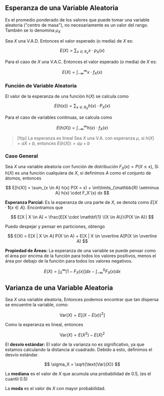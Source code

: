 ## Esperanza de una Variable Aleatoria

Es el promedio ponderado de los valores que puede tomar una variable aleatoria ("centro de masa"), no necesariamente es un valor del rango. También se lo denomina $\mu_X$

Sea $X$ una V.A.D. Entonces el valor esperado (o media) de $X$ es:

$$
E(X) =\sum_{x \in R_x} x \cdot p_X(x)
$$

Para el caso de $X$ una V.A.C. Entonces el valor esperado (o media) de $X$ es:

$$
E(X) = \int_{-\infty}^{\infty} x \cdot f_X(x)
$$

### Función de Variable Aleatoria

El valor de la esperanza de una función $h(X)$ se calcula como

$$
E(h(x)) = \sum_{x \in R_X} h(x) \cdot P_X(x)
$$

Para el caso de variables continuas, se calcula como

$$
E(h(X)) = \int_{-\infty}^{\infty} h(x) \cdot f_X(x)
$$

> [!tip] La esperanza es lineal
> Sea $X$ una V.A. con esperanza $\mu$, si $h(X) = aX + b$, entonces $E(h(X)) = a\mu + b$

### Caso General

Sea $X$ una variable aleatoria con función de distribución $F_X(x) = P(X \leq x)$, Si $h(X)$ es una función cualquiera de $X$, si definimos $A$ como el conjunto de átomos, entonces

$$
E[h(X)] = \sum_{x \in A} h(x) P(X = x) + \int\limits_{\mathbb{R} \setminus A} h(x) \cdot F_X'(x) dx
$$

**Esperanza Parcial:** Es la esperanza de una parte de $X$, se denota como $E[X  \cdot \mathbf{1} \{x \in A\}$. Encontramos que

$$
E[X | X \in A] = \frac{E[X  \cdot \mathbf{1} \{X \in A\}}{P(X \in A)}
$$

Puedo despejar y pensar en particiones, obtengo

$$
E(X) = E[X | X \in A] P(X \in A) + E[X | X \in \overline A]P(X \in \overline A)
$$

**Propiedad de Áreas:** La esperanza de una variable se puede pensar como el área por encima de la función para todos los valores positivos, menos el área por debajo de la función para todos los valores negativos.

$$
E(X) = \int_0^\infty [1 - F_X(x)] dx - \int_{-\infty}^0 F_X(x)dx
$$

## Varianza de una Variable Aleatoria

Sea $X$ una variable aleatoria, Entonces podemos encontrar que tan dispersa se encuentre la variable, como:

$$
\text{Var}(X) = E[(X-E(x))^2]
$$

 Como la esperanza es lineal, entonces

$$
\text{Var}(X) = E(X^2) - E(X)^2
$$

El **desvío estándar:** El valor de la varianza no es significativo, ya que estamos calculando la distancia al cuadrado. Debido a esto, definimos el desvío estándar.

$$
\sigma_X = \sqrt{\text{Var}(X)}
$$

La **mediana** es el valor de $X$ que acumula una probabilidad de $0.5$, (es el cuantil $0.5$)

La **moda** es el valor de $X$ con mayor probabilidad.
